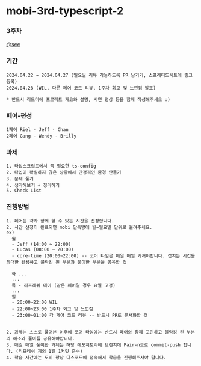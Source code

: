 # mobi-3rd-typescript-2
### 3주차
<a href="https://lyrical-brain-e0f.notion.site/mobi-typescript-week2-8a279eec03184002ac4290adef934d9a">@see</a>

### 기간
```
2024.04.22 ~ 2024.04.27 (일요일 리뷰 가능하도록 PR 남기기, 스프레티드시트에 링크 등록)
2024.04.28 (WIL, 다른 페어 코드 리뷰, 1주차 회고 및 느낀점 발표)

* 반드시 리드미에 프로젝트 개요와 설명, 시연 영상 등을 함께 작성해주세요 :)
```

### 페어-편성
```
1페어 Riel - Jeff - Chan
2페어 Gang - Wendy - Brilly
```

### 과제
```
1. 타입스크립트에서 꼭 필요한 ts-config
2. 타입이 확실하지 않은 상황에서 안정적인 환경 만들기
3. 문제 풀기
4. 생각해보기 + 정리하기
5. Check List
```

### 진행방법
```
1. 페어는 각자 함께 할 수 있는 시간을 선정합니다.
2. 시간 선정이 완료되면 mobi 단톡방에 월~일요일 단위로 올려주세요.
ex)
  월 
  - Jeff (14:00 ~ 22:00)
  - Lucas (08:00 ~ 20:00)
  - core-time (20:00~22:00) -- 코어 타임은 매일 매일 가져야합니다. 겹치는 시간을 최대한 활용하고 블락킹 된 부분과 풀이한 부분을 공유할 것

  화 ...
  ...
  목 - 리프레쉬 데이 (같은 페어일 경우 요일 고정)
  ...
  일
  - 20:00~22:00 WIL
  - 22:00~23:00 1주차 회고 및 느낀점
  - 23:00~01:00 각 페어 코드 리뷰 -- 반드시 PR로 문서화할 것


2. 과제는 스스로 풀어본 이후에 코어 타임에는 반드시 페어와 함께 고민하고 블락킹 된 부분의 해소와 풀이를 공유해야합니다.
3. 매일 매일 풀이한 과제는 해당 레포지토리에 브랜치에 Pair-n으로 commit-push 합니다. (리프레쉬 제외 1일 1커밋 준수)
4. 학습 시간에는 모비 항상 디스코드에 접속해서 학습을 진행해주셔야 합니다.
```

